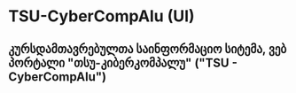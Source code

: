 # TSU-CyberCompAlu (UI)

## კურსდამთავრებულთა საინფორმაციო სიტემა, ვებ პორტალი "თსუ-კიბერკომპალუ" ("TSU - CyberCompAlu")
